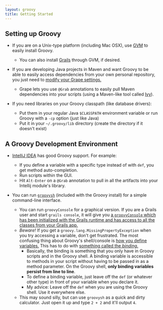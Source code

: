 ```yaml
---
layout: groovy
title: Getting Started
---
```


## Setting up Groovy

*   If you are on a Unix-type platform (including Mac OSX), use [GVM](http://gvmtool.net/) to easily install Groovy.
    *   You can also install [Grails](http://grails.org/) through GVM, if desired.

*   If you are developing Java projects in Maven and want Groovy to be able to easily access dependencies from your own personal repository, you just need to [modify your Grape settings.](http://groovy.codehaus.org/Grape)
    *   Grape lets you use `@Grab` annotations to easily pull Maven dependencies into your scripts (using a Maven-like tool called [Ivy](http://ant.apache.org/ivy/)).

*   If you need libraries on your Groovy classpath (like database drivers):
    *   Put them in your regular Java `$CLASSPATH` environment variable or run Groovy with a `-cp` option (just like Java) 
    *   Put it in your `~/.groovy/lib` directory (create the directory if it doesn't exist)

## A Groovy Development Environment

*   [IntelliJ IDEA](http://www.jetbrains.com/idea/) has good Groovy support. For example:
    *   If you define a variable with a specific type instead of with `def`, you get method auto-completion.
    *   Run scripts within the GUI.
    *   Hit `Alt-Enter` on a `@Grab` annotation to pull in all the artifacts into your Intellij module's library.

*   You can run [`groovysh`](http://groovy.codehaus.org/Groovy+Shell) (included with the Groovy install) for a simple command-line interface.
    *   You can run `groovyConsole` for a graphical version. If you are a Grails user and start `grails console`, it will give you [a `groovyConsole` which has been initialized with the Grails runtime and has access to all the classes from your Grails app.](http://grails.org/doc/2.0.4/ref/Command%20Line/console.html)
    *   *Beware!* If you get a `groovy.lang.MissingPropertyException` when you try accessing a variable, don't get frustrated.  The most confusing thing about Groovy's shell/console is [how you define variables.](http://groovy.codehaus.org/Groovy+Shell#GroovyShell-Variables) This has to do with [something called the *binding*.](http://groovy.codehaus.org/Scoping+and+the+Semantics+of+%22def%22)
        *   Basically, the binding is something that you only have in Groovy scripts and in the Groovy shell.  A binding variable is accessible to methods in your script without having to be passed in as a method parameter.  On the Groovy shell, **only binding variables persist from line to line**.
        *   To define a binding variable, just leave off the `def` (or whatever other type) in front of your variable when you declare it. 
        *   My advice: Leave off the `def` when you are using the Groovy shell. Use it everywhere else.
    *   This may sound silly, but can use `groovysh` as a quick and dirty calculator. Just open it up and type `2 + 2` and it'll output `4`. 
  
